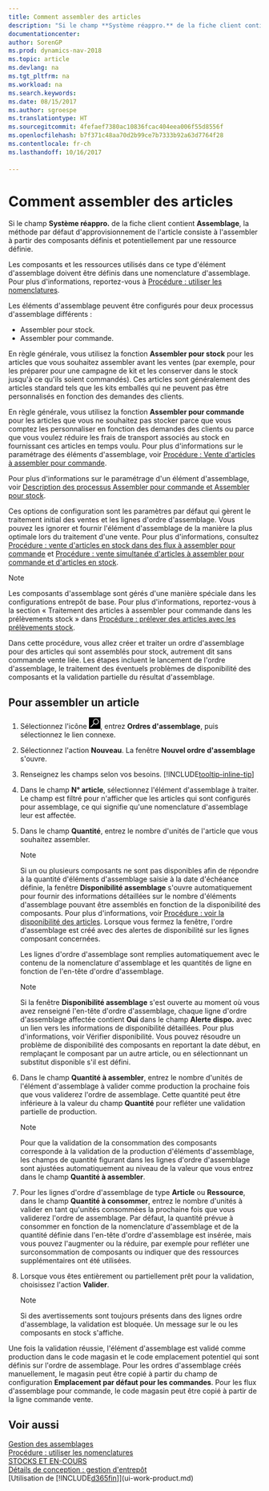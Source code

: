 ```yaml
---
title: Comment assembler des articles
description: "Si le champ **Système réappro.** de la fiche client contient **Assemblage**, la méthode par défaut d'approvisionnement de l'article consiste à l'assembler à partir des composants définis et potentiellement par une ressource définie."
documentationcenter: 
author: SorenGP
ms.prod: dynamics-nav-2018
ms.topic: article
ms.devlang: na
ms.tgt_pltfrm: na
ms.workload: na
ms.search.keywords: 
ms.date: 08/15/2017
ms.author: sgroespe
ms.translationtype: HT
ms.sourcegitcommit: 4fefaef7380ac10836fcac404eea006f55d8556f
ms.openlocfilehash: b7f371c48aa70d2b99ce7b7333b92a63d7764f28
ms.contentlocale: fr-ch
ms.lasthandoff: 10/16/2017

---
```

# <a name="how-to-assemble-items"></a>Comment assembler des articles
Si le champ **Système réappro.** de la fiche client contient **Assemblage**, la méthode par défaut d'approvisionnement de l'article consiste à l'assembler à partir des composants définis et potentiellement par une ressource définie.  

Les composants et les ressources utilisés dans ce type d'élément d'assemblage doivent être définis dans une nomenclature d'assemblage. Pour plus d'informations, reportez-vous à [Procédure : utiliser les nomenclatures](inventory-how-work-BOMs.md).  

Les éléments d'assemblage peuvent être configurés pour deux processus d'assemblage différents :  

-   Assembler pour stock.  
-   Assembler pour commande.  

En règle générale, vous utilisez la fonction **Assembler pour stock** pour les articles que vous souhaitez assembler avant les ventes (par exemple, pour les préparer pour une campagne de kit et les conserver dans le stock jusqu'à ce qu'ils soient commandés). Ces articles sont généralement des articles standard tels que les kits emballés qui ne peuvent pas être personnalisés en fonction des demandes des clients.  

En règle générale, vous utilisez la fonction **Assembler pour commande** pour les articles que vous ne souhaitez pas stocker parce que vous comptez les personnaliser en fonction des demandes des clients ou parce que vous voulez réduire les frais de transport associés au stock en fournissant ces articles en temps voulu. Pour plus d'informations sur le paramétrage des éléments d'assemblage, voir [Procédure : Vente d'articles à assembler pour commande](assembly-how-to-sell-items-assembled-to-order.md).  

Pour plus d'informations sur le paramétrage d'un élément d'assemblage, voir [Description des processus Assembler pour commande et Assembler pour stock](assembly-assemble-to-order-or-assemble-to-stock.md).  

Ces options de configuration sont les paramètres par défaut qui gèrent le traitement initial des ventes et les lignes d'ordre d'assemblage. Vous pouvez les ignorer et fournir l'élément d'assemblage de la manière la plus optimale lors du traitement d'une vente. Pour plus d'informations, consultez [Procédure : vente d'articles en stock dans des flux à assembler pour commande](assembly-how-to-sell-assemble-to-order-items-and-inventory-items-together.md) et [Procédure : vente simultanée d'articles à assembler pour commande et d'articles en stock](assembly-how-to-sell-assemble-to-order-items-and-inventory-items-together.md).

> [!NOTE]  
> Les composants d'assemblage sont gérés d'une manière spéciale dans les configurations entrepôt de base. Pour plus d'informations, reportez-vous à la section « Traitement des articles à assembler pour commande dans les prélèvements stock » dans [Procédure : prélever des articles avec les prélèvements stock](warehouse-how-to-pick-items-with-inventory-picks.md).   

Dans cette procédure, vous allez créer et traiter un ordre d'assemblage pour des articles qui sont assemblés pour stock, autrement dit sans commande vente liée. Les étapes incluent le lancement de l'ordre d'assemblage, le traitement des éventuels problèmes de disponibilité des composants et la validation partielle du résultat d'assemblage.

## <a name="to-assemble-an-item"></a>Pour assembler un article  
1.  Sélectionnez l'icône ![Page ou état pour la recherche](media/ui-search/search_small.png "Page ou état pour la recherche"), entrez **Ordres d'assemblage**, puis sélectionnez le lien connexe.  
2.  Sélectionnez l'action **Nouveau**. La fenêtre **Nouvel ordre d'assemblage** s'ouvre.  
3.  Renseignez les champs selon vos besoins. [!INCLUDE[tooltip-inline-tip](includes/tooltip-inline-tip_md.md)]
4.  Dans le champ **N° article**, sélectionnez l'élément d'assemblage à traiter. Le champ est filtré pour n'afficher que les articles qui sont configurés pour assemblage, ce qui signifie qu'une nomenclature d'assemblage leur est affectée.  
5.  Dans le champ **Quantité**, entrez le nombre d'unités de l'article que vous souhaitez assembler.  

    > [!NOTE]  
    >  Si un ou plusieurs composants ne sont pas disponibles afin de répondre à la quantité d'éléments d'assemblage saisie à la date d'échéance définie, la fenêtre **Disponibilité assemblage** s'ouvre automatiquement pour fournir des informations détaillées sur le nombre d'éléments d'assemblage pouvant être assemblés en fonction de la disponibilité des composants. Pour plus d'informations, voir [Procédure : voir la disponibilité des articles](inventory-how-availability-overview.md).  Lorsque vous fermez la fenêtre, l'ordre d'assemblage est créé avec des alertes de disponibilité sur les lignes composant concernées.  

    Les lignes d'ordre d'assemblage sont remplies automatiquement avec le contenu de la nomenclature d'assemblage et les quantités de ligne en fonction de l'en-tête d'ordre d'assemblage.  

    > [!NOTE]  
    >  Si la fenêtre **Disponibilité assemblage** s'est ouverte au moment où vous avez renseigné l'en-tête d'ordre d'assemblage, chaque ligne d'ordre d'assemblage affectée contient **Oui** dans le champ **Alerte dispo.** avec un lien vers les informations de disponibilité détaillées. Pour plus d'informations, voir Vérifier disponibilité. Vous pouvez résoudre un problème de disponibilité des composants en reportant la date début, en remplaçant le composant par un autre article, ou en sélectionnant un substitut disponible s'il est défini.  

6.  Dans le champ **Quantité à assembler**, entrez le nombre d'unités de l'élément d'assemblage à valider comme production la prochaine fois que vous validerez l'ordre de assemblage. Cette quantité peut être inférieure à la valeur du champ **Quantité** pour refléter une validation partielle de production.  

    > [!NOTE]  
    >  Pour que la validation de la consommation des composants corresponde à la validation de la production d'éléments d'assemblage, les champs de quantité figurant dans les lignes d'ordre d'assemblage sont ajustées automatiquement au niveau de la valeur que vous entrez dans le champ **Quantité à assembler**.  
7.  Pour les lignes d'ordre d'assemblage de type **Article** ou **Ressource**, dans le champ **Quantité à consommer**, entrez le nombre d'unités à valider en tant qu'unités consommées la prochaine fois que vous validerez l'ordre de assemblage. Par défaut, la quantité prévue à consommer en fonction de la nomenclature d'assemblage et de la quantité définie dans l'en-tête d'ordre d'assemblage est insérée, mais vous pouvez l'augmenter ou la réduire, par exemple pour refléter une surconsommation de composants ou indiquer que des ressources supplémentaires ont été utilisées.  
8.  Lorsque vous êtes entièrement ou partiellement prêt pour la validation, choisissez l'action **Valider**.  

    > [!NOTE]  
    >  Si des avertissements sont toujours présents dans des lignes ordre d'assemblage, la validation est bloquée. Un message sur le ou les composants en stock s'affiche.  

Une fois la validation réussie, l'élément d'assemblage est validé comme production dans le code magasin et le code emplacement potentiel qui sont définis sur l'ordre de assemblage. Pour les ordres d'assemblage créés manuellement, le magasin peut être copié à partir du champ de configuration **Emplacement par défaut pour les commandes**. Pour les flux d'assemblage pour commande, le code magasin peut être copié à partir de la ligne commande vente.  

## <a name="see-also"></a>Voir aussi
[Gestion des assemblages](assembly-assemble-items.md)  
[Procédure : utiliser les nomenclatures](inventory-how-work-BOMs.md)  
[STOCKS ET EN-COURS](inventory-manage-inventory.md)  
[Détails de conception : gestion d'entrepôt](design-details-warehouse-management.md)  
[Utilisation de [!INCLUDE[d365fin](includes/d365fin_md.md)]](ui-work-product.md)

